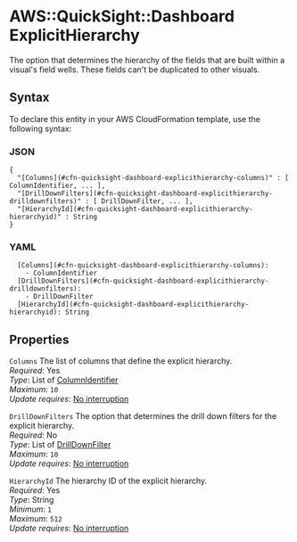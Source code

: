 # AWS::QuickSight::Dashboard ExplicitHierarchy<a name="aws-properties-quicksight-dashboard-explicithierarchy"></a>

The option that determines the hierarchy of the fields that are built within a visual's field wells\. These fields can't be duplicated to other visuals\.

## Syntax<a name="aws-properties-quicksight-dashboard-explicithierarchy-syntax"></a>

To declare this entity in your AWS CloudFormation template, use the following syntax:

### JSON<a name="aws-properties-quicksight-dashboard-explicithierarchy-syntax.json"></a>

```
{
  "[Columns](#cfn-quicksight-dashboard-explicithierarchy-columns)" : [ ColumnIdentifier, ... ],
  "[DrillDownFilters](#cfn-quicksight-dashboard-explicithierarchy-drilldownfilters)" : [ DrillDownFilter, ... ],
  "[HierarchyId](#cfn-quicksight-dashboard-explicithierarchy-hierarchyid)" : String
}
```

### YAML<a name="aws-properties-quicksight-dashboard-explicithierarchy-syntax.yaml"></a>

```
  [Columns](#cfn-quicksight-dashboard-explicithierarchy-columns):
    - ColumnIdentifier
  [DrillDownFilters](#cfn-quicksight-dashboard-explicithierarchy-drilldownfilters):
    - DrillDownFilter
  [HierarchyId](#cfn-quicksight-dashboard-explicithierarchy-hierarchyid): String
```

## Properties<a name="aws-properties-quicksight-dashboard-explicithierarchy-properties"></a>

`Columns` <a name="cfn-quicksight-dashboard-explicithierarchy-columns"></a>
The list of columns that define the explicit hierarchy\.  
_Required_: Yes  
_Type_: List of [ColumnIdentifier](aws-properties-quicksight-dashboard-columnidentifier.md)  
_Maximum_: `10`  
_Update requires_: [No interruption](https://docs.aws.amazon.com/AWSCloudFormation/latest/UserGuide/using-cfn-updating-stacks-update-behaviors.html#update-no-interrupt)

`DrillDownFilters` <a name="cfn-quicksight-dashboard-explicithierarchy-drilldownfilters"></a>
The option that determines the drill down filters for the explicit hierarchy\.  
_Required_: No  
_Type_: List of [DrillDownFilter](aws-properties-quicksight-dashboard-drilldownfilter.md)  
_Maximum_: `10`  
_Update requires_: [No interruption](https://docs.aws.amazon.com/AWSCloudFormation/latest/UserGuide/using-cfn-updating-stacks-update-behaviors.html#update-no-interrupt)

`HierarchyId` <a name="cfn-quicksight-dashboard-explicithierarchy-hierarchyid"></a>
The hierarchy ID of the explicit hierarchy\.  
_Required_: Yes  
_Type_: String  
_Minimum_: `1`  
_Maximum_: `512`  
_Update requires_: [No interruption](https://docs.aws.amazon.com/AWSCloudFormation/latest/UserGuide/using-cfn-updating-stacks-update-behaviors.html#update-no-interrupt)
